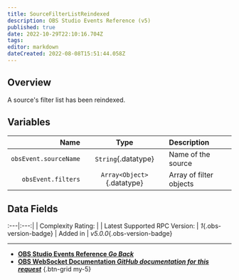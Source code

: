 ```yaml
---
title: SourceFilterListReindexed
description: OBS Studio Events Reference (v5)
published: true
date: 2022-10-29T22:10:16.704Z
tags: 
editor: markdown
dateCreated: 2022-08-08T15:51:44.058Z
---
```


## Overview
A source's filter list has been reindexed.

## Variables
Name | Type | Description | 
----:|:----:|:------------|
`obsEvent.sourceName` | `String`{.datatype} | Name of the source
`obsEvent.filters` | `Array<Object>`{.datatype} | Array of filter objects

## Data Fields
:---|:---:|
| Complexity Rating: | <span class="stars stars--3"></span>
| Latest Supported RPC Version: | *1*{.obs-version-badge}
| Added in | *v5.0.0*{.obs-version-badge}

---

- [<i class="mdi mdi-chevron-left"></i>**OBS Studio Events Reference *Go Back***](/Broadcasters/OBS/Events)
- [<i class="mdi mdi-github"></i> **OBS WebSocket Documentation *GitHub documentation for this request***](https://github.com/obsproject/obs-websocket/blob/master/docs/generated/protocol.md#sourcefilterlistreindexed)
{.btn-grid my-5}